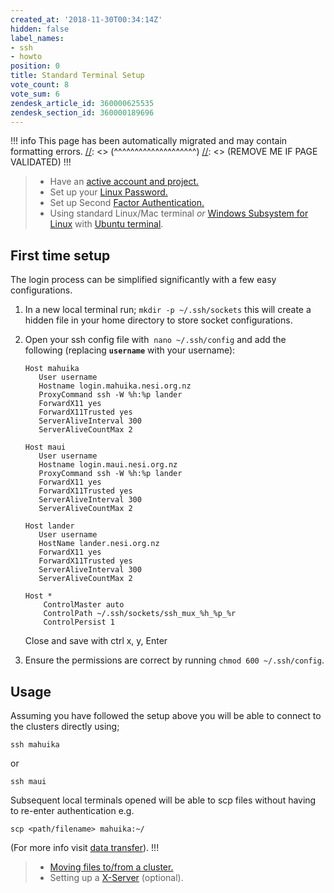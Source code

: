 ```yaml
---
created_at: '2018-11-30T00:34:14Z'
hidden: false
label_names:
- ssh
- howto
position: 0
title: Standard Terminal Setup
vote_count: 8
vote_sum: 6
zendesk_article_id: 360000625535
zendesk_section_id: 360000189696
---
```



[//]: <> (REMOVE ME IF PAGE VALIDATED)
[//]: <> (vvvvvvvvvvvvvvvvvvvv)
!!! info
    This page has been automatically migrated and may contain formatting errors.
[//]: <> (^^^^^^^^^^^^^^^^^^^^)
[//]: <> (REMOVE ME IF PAGE VALIDATED)
!!!
>
> -   Have an [active account and
>     project.](https://support.nesi.org.nz/hc/en-gb/sections/360000196195-Accounts-Projects)
> -   Set up your [Linux
>     Password.](https://support.nesi.org.nz/hc/en-gb/articles/360000335995)
> -   Set up Second [Factor
>     Authentication.](https://support.nesi.org.nz/hc/en-gb/articles/360000203075)
> -   Using standard Linux/Mac terminal *or* [Windows Subsystem for
>     Linux](https://support.nesi.org.nz/hc/en-gb/articles/360001075575)
>     with [Ubuntu
>     terminal](https://support.nesi.org.nz/hc/en-gb/articles/360001050575).

## First time setup

The login process can be simplified significantly with a few easy
configurations.

1.  In a new local terminal run; `mkdir -p ~/.ssh/sockets` this will
    create a hidden file in your home directory to store socket
    configurations.

2.  Open your ssh config file with  `nano ~/.ssh/config` and add the
    following (replacing **`username`** with your username):

        Host mahuika
           User username
           Hostname login.mahuika.nesi.org.nz
           ProxyCommand ssh -W %h:%p lander
           ForwardX11 yes
           ForwardX11Trusted yes
           ServerAliveInterval 300
           ServerAliveCountMax 2

        Host maui
           User username
           Hostname login.maui.nesi.org.nz
           ProxyCommand ssh -W %h:%p lander
           ForwardX11 yes
           ForwardX11Trusted yes
           ServerAliveInterval 300
           ServerAliveCountMax 2

        Host lander
           User username
           HostName lander.nesi.org.nz
           ForwardX11 yes
           ForwardX11Trusted yes
           ServerAliveInterval 300
           ServerAliveCountMax 2

        Host *
            ControlMaster auto
            ControlPath ~/.ssh/sockets/ssh_mux_%h_%p_%r
            ControlPersist 1

    Close and save with ctrl x, y, Enter

3.  Ensure the permissions are correct by
    running `chmod 600 ~/.ssh/config`.

## Usage

Assuming you have followed the setup above you will be able to connect
to the clusters directly using;

    ssh mahuika

or

    ssh maui

Subsequent local terminals opened will be able to scp files without
having to re-enter authentication e.g.

    scp <path/filename> mahuika:~/

(For more info visit [data
transfer](https://support.nesi.org.nz/hc/en-gb/articles/360000578455-File-Transfer-with-SCP)).
!!!
>
> -   [Moving files to/from a
>     cluster.](https://support.nesi.org.nz/hc/en-gb/articles/360000578455)
> -   Setting up a
>     [X-Server](https://support.nesi.org.nz/hc/en-gb/articles/360001075975) (optional).
